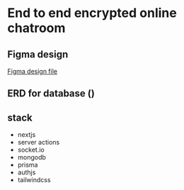 # End to end encrypted online chatroom

## Figma design

[Figma design file](https://www.figma.com/file/SRJNURuWgtipv03We5SQ6g/Chatter?type=design&node-id=0%3A1&mode=design&t=UV3QvOSJEOqpXckZ-1)

## ERD for database ()

## stack

-   nextjs
-   server actions
-   socket.io
-   mongodb
-   prisma
-   authjs
-   tailwindcss
